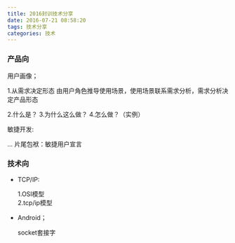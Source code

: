 ```yaml
---
title: 2016封训技术分享
date: 2016-07-21 08:58:20
tags: 技术分享
categories: 技术
---
```


### 产品向
用户画像；

1.从需求决定形态
由用户角色推导使用场景，使用场景联系需求分析，需求分析决定产品形态

2.什么是？
3.为什么这么做？
4.怎么做？（实例）

敏捷开发:

...
片尾包袱：敏捷用户宣言

### 技术向
- TCP/IP:

  1.OSI模型  
  2.tcp/ip模型

- Android；

  socket套接字